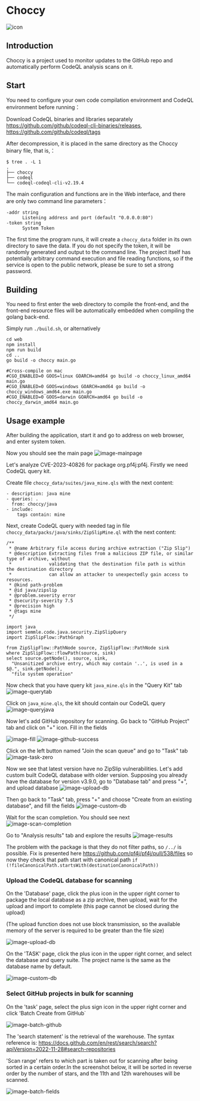 # Choccy
![icon](./web/public/favicon.ico)



## Introduction
Choccy is a project used to monitor updates to the GitHub repo and automatically perform CodeQL analysis scans on it.



## Start

You need to configure your own code compilation environment and CodeQL environment before running：

Download CodeQL binaries and libraries separately https://github.com/github/codeql-cli-binaries/releases, https://github.com/github/codeql/tags

After decompression, it is placed in the same directory as the Choccy binary file, that is,：

```
$ tree . -L 1
.
├── choccy
├── codeql
└── codeql-codeql-cli-v2.19.4
```





The main configuration and functions are in the Web interface, and there are only two command line parameters：

```
-addr string
      Listening address and port (default "0.0.0.0:80")
-token string
      System Token
```

The first time the program runs, it will create a `choccy_data` folder in its own directory to save the data. If you do not specify the token, it will be randomly generated and output to the command line. The project itself has potentially arbitrary command execution and file reading functions, so if the service is open to the public network, please be sure to set a strong password.



## Building

You need to first enter the web directory to compile the front-end, and the front-end resource files will be automatically embedded when compiling the golang back-end.

Simply run `./build.sh`, or alternatively

```shell
cd web
npm install
npm run build
cd ..
go build -o choccy main.go 

#Cross-compile on mac
#CGO_ENABLED=0 GOOS=linux GOARCH=amd64 go build -o choccy_linux_amd64 main.go
#CGO_ENABLED=0 GOOS=windows GOARCH=amd64 go build -o choccy_windows_amd64.exe main.go
#CGO_ENABLED=0 GOOS=darwin GOARCH=amd64 go build -o choccy_darwin_amd64 main.go
```





## Usage example

After building the application, start it and go to address on web browser, and enter system token.

Now you should see the main page
![image-mainpage](./README/image-mainpage.png)

Let's analyze CVE-2023-40826 for package org.pf4j:pf4j. Firstly we need CodeQL query kit.

Create file `choccy_data/suites/java_mine.qls` with the next content:
```
- description: java mine
- queries: .
  from: choccy/java
- include:
    tags contain: mine
```

Next, create CodeQL query with needed tag in file `choccy_data/packs/java/sinks/ZipSlipMine.ql` with the next content:
```
/**
 * @name Arbitrary file access during archive extraction ("Zip Slip")
 * @description Extracting files from a malicious ZIP file, or similar type of archive, without
 *              validating that the destination file path is within the destination directory
 *              can allow an attacker to unexpectedly gain access to resources.
 * @kind path-problem
 * @id java/zipslip
 * @problem.severity error
 * @security-severity 7.5
 * @precision high
 * @tags mine
 */

import java
import semmle.code.java.security.ZipSlipQuery
import ZipSlipFlow::PathGraph

from ZipSlipFlow::PathNode source, ZipSlipFlow::PathNode sink
where ZipSlipFlow::flowPath(source, sink)
select source.getNode(), source, sink,
  "Unsanitized archive entry, which may contain '..', is used in a $@.", sink.getNode(),
  "file system operation"
```

Now check that you have query kit `java_mine.qls` in the "Query Kit" tab
![image-querytab](./README/image-querytab.png)

Click on `java_mine.qls`, the kit should contain our CodeQL query
![image-queryjava](./README/image-queryjava.png)

Now let's add GitHub repository for scanning. Go back to "GitHub Project" tab and click on "+" icon. Fill in the fields

![image-fill](./README/image-fill.png)
![image-github-success](./README/image-github-success.png)

Click on the left button named "Join the scan queue" and go to "Task" tab
![image-task-zero](./README/image-task-zero.png)

Now we see that latest version have no ZipSlip vulnerabilities. Let's add custom built CodeQL database with older version. Supposing you already have the database for version v3.9.0, go to "Database tab" and press "+", and upload database
![image-upload-db](./README/image-upload-db.png)

Then go back to "Task" tab, press "+" and choose "Create from an existing database", and fill the fields
![image-custom-db](./README/image-custom-db.png)

Wait for the scan completion. You should see next
![image-scan-completion](./README/image-scan-completion.png)

Go to "Analysis results" tab and explore the results
![image-results](./README/image-results.png)

The problem with the package is that they do not filter paths, so `/../` is possible. Fix is presented here https://github.com/pf4j/pf4j/pull/538/files so now they check that path start with canonical path `if (!fileCanonicalPath.startsWith(destinationCanonicalPath))`


### Upload the CodeQL database for scanning

On the 'Database' page, click the plus icon in the upper right corner to package the local database as a zip archive, then upload, wait for the upload and import to complete (this page cannot be closed during the upload)

(The upload function does not use block transmission, so the available memory of the server is required to be greater than the file size)

![image-upload-db](./README/image-upload-db.png)

On the 'TASK' page, click the plus icon in the upper right corner, and select the database and query suite. The project name is the same as the database name by default.

![image-custom-db](./README/image-custom-db.png)


### Select GitHub projects in bulk for scanning

On the 'task' page, select the plus sign icon in the upper right corner and click 'Batch Create from GitHub`

![image-batch-github](./README/image-batch-github.png)

The 'search statement' is the retrieval of the warehouse. The syntax reference is: https://docs.github.com/en/rest/search/search?apiVersion=2022-11-28#search-repositories

'Scan range' refers to which part is taken out for scanning after being sorted in a certain order.In the screenshot below, it will be sorted in reverse order by the number of stars, and the 11th and 12th warehouses will be scanned.

![image-batch-fields](./README/image-batch-fields.png)

